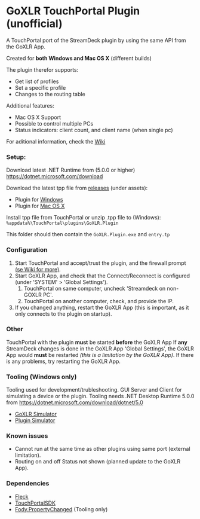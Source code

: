 # GoXLR TouchPortal Plugin (unofficial)
A TouchPortal port of the StreamDeck plugin by using the same API from the GoXLR App.

Created for **both Windows and Mac OS X** (different builds)

The plugin therefor supports:
- Get list of profiles
- Set a specific profile
- Changes to the routing table

Additional features:
- Mac OS X Support
- Possible to control multiple PCs
- Status indicators: client count, and client name (when single pc)

For aditional information, check the [Wiki](https://github.com/oddbear/GoXLR-TouchPortal-Plugin/wiki)

### Setup:

Download latest .NET Runtime from (5.0.0 or higher) https://dotnet.microsoft.com/download

Download the latest tpp file from [releases](https://github.com/oddbear/GoXLR-TouchPortal-Plugin/releases) (under assets):

- Plugin for [Windows](https://github.com/oddbear/GoXLR-TouchPortal-Plugin/releases/download/v0.6/TouchPortal.GoXLR.Plugin.Windows.tpp)
- Plugin for [Mac OS X](https://github.com/oddbear/GoXLR-TouchPortal-Plugin/releases/download/v0.6/TouchPortal.GoXLR.Plugin.MacOSX.tpp)

Install tpp file from TouchPortal or unzip .tpp file to (Windows): `%appdata%\TouchPortal\plugins\GoXLR.Plugin`

This folder should then contain the `GoXLR.Plugin.exe` and `entry.tp`

### Configuration

1. Start TouchPortal and accept/trust the plugin, and the firewall prompt [(se Wiki for more)](https://github.com/oddbear/GoXLR-TouchPortal-Plugin/wiki/Setting-up-Firewall).
2. Start GoXLR App, and check that the Connect/Reconnect is configured (under 'SYSTEM' > 'Global Settings').
   1. TouchPortal on same computer, uncheck 'Streamdeck on non-GOXLR PC'.
   2. TouchPortal on another computer, check, and provide the IP.
3. If you changed anything, restart the GoXLR App (this is important, as it only connects to the plugin on startup).

### Other

TouchPortal with the plugin **must** be started **before** the GoXLR App
If **any** StreamDeck changes is done in the GoXLR App 'Global Settings', the GoXLR App would **must** be restarted *(this is a limitation by the GoXLR App)*.
If there is any problems, try restarting the GoXLR App.

### Tooling (Windows only)

Tooling used for development/trubleshooting. GUI Server and Client for simulating a device or the plugin.
Tooling needs .NET Desktop Runtime 5.0.0 from https://dotnet.microsoft.com/download/dotnet/5.0

- [GoXLR Simulator](https://github.com/oddbear/GoXLR-TouchPortal-Plugin/releases/download/v0.6/Windows.GUI.Tooling.GoXLR.Simulator.zip)
- [Plugin Simulator](https://github.com/oddbear/GoXLR-TouchPortal-Plugin/releases/download/v0.6/Windows.GUI.Tooling.Plugin.Simulator.zip)

### Known issues

- Cannot run at the same time as other plugins using same port (external limitation).
- Routing on and off Status not shown (planned update to the GoXLR App).

### Dependencies

- [Fleck](https://github.com/statianzo/Fleck)
- [TouchPortalSDK](https://github.com/oddbear/TouchPortalSDK)
- [Fody.PropertyChanged](https://github.com/Fody/PropertyChanged) (Tooling only)
